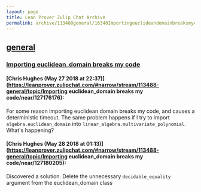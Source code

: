 ```yaml
---
layout: page
title: Lean Prover Zulip Chat Archive 
permalink: archive/113488general/16340Importingeuclideandomainbreaksmycode.html
---
```


## [general](index.html)
### [Importing euclidean_domain  breaks my code](16340Importingeuclideandomainbreaksmycode.html)

#### [Chris Hughes (May 27 2018 at 22:37)](https://leanprover.zulipchat.com/#narrow/stream/113488-general/topic/Importing euclidean_domain  breaks my code/near/127176176):
For some reason importing euclidean domain breaks my code, and causes a deterministic timeout. The same problem happens if I try to import `algebra.euclidean_domain` into `linear_algebra.multivariate_polynomial`. What's happening?

#### [Chris Hughes (May 28 2018 at 01:13)](https://leanprover.zulipchat.com/#narrow/stream/113488-general/topic/Importing euclidean_domain  breaks my code/near/127180205):
Discovered a solution. Delete the unnecessary `decidable_equality` argument from the euclidean_domain class

